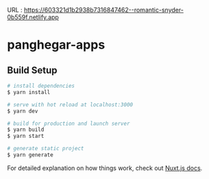 URL : https://603321d1b2938b7316847462--romantic-snyder-0b559f.netlify.app

# panghegar-apps

## Build Setup

```bash
# install dependencies
$ yarn install

# serve with hot reload at localhost:3000
$ yarn dev

# build for production and launch server
$ yarn build
$ yarn start

# generate static project
$ yarn generate
```

For detailed explanation on how things work, check out [Nuxt.js docs](https://nuxtjs.org).
